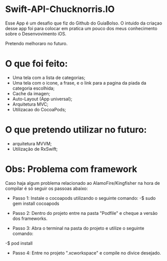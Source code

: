 # Swift-API-Chucknorris.IO


Esse App é um desafio que fiz do Github do GuiaBolso.
O intuido da criaçao desse app foi para colocar em pratica um pouco dos meus conhecimento sobre o Desenvovimento iOS.

Pretendo melhoraro no futuro.

# O que foi feito:

* Uma tela com a lista de categorias;
* Uma tela com o icone, a frase, e o link para a pagina da piada da categoria escolhida;
* Cache da imagen;
* Auto-Layout (App universal);
* Arquitetura MVC;
* Utilizacao do CocoaPods;

# O que pretendo utilizar no futuro:
* arquitetura MVVM;
* Utilização de RxSwift;

# Obs: Problema com framework

Caso haja algum problema relacionado ao AlamoFire/Kingfisher na hora de compilar é só seguir os passoas abaixo:

* Passo 1: Instale o cocoapods utilizando o seguinte comando:
-$ sudo gem install cocoapods

* Passo 2: Dentro do projeto entre na pasta "Podfile" e cheque a versão dos frameworks.

* Passo 3: Abra o terminal na pasta do projeto e utilize o seguinte comando:

-$ pod install

* Passo 4: Entre no projeto ".xcworkspace" e compile no divice desejado.





